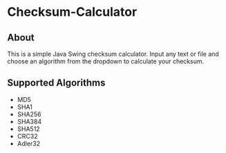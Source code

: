 # Checksum-Calculator

## About
This is a simple Java Swing checksum calculator. Input any text or file and choose an algorithm from the dropdown to calculate your checksum.

## Supported Algorithms
* MD5
* SHA1
* SHA256
* SHA384
* SHA512
* CRC32
* Adler32
